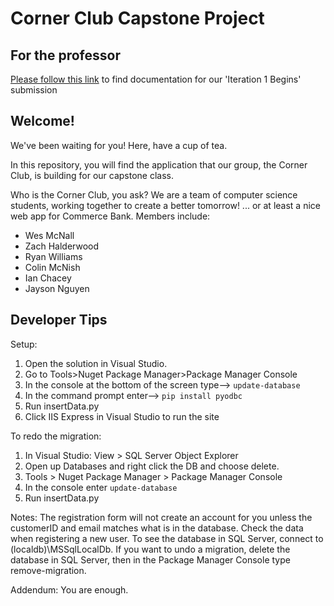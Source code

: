 # Corner Club Capstone Project

## For the professor

[Please follow this link](https://github.com/zjwonder/umkc-capstone/documents/iteration-1-begins/) to find documentation for our 'Iteration 1 Begins' submission

## Welcome!

We've been waiting for you! Here, have a cup of tea.

In this repository, you will find the application that our group, the Corner Club, is building for our capstone class.

Who is the Corner Club, you ask? We are a team of computer science students, working together to create a better tomorrow! ... or at least a nice web app for Commerce Bank. Members include:

- Wes McNall
- Zach Halderwood
- Ryan Williams
- Colin McNish
- Ian Chacey
- Jayson Nguyen

## Developer Tips

Setup:
1) Open the solution in Visual Studio.
2) Go to Tools>Nuget Package Manager>Package Manager Console
3) In the console at the bottom of the screen type--> `update-database`
4) In the command prompt enter--> `pip install pyodbc`
5) Run insertData.py
6) Click IIS Express in Visual Studio to run the site

To redo the migration:
1) In Visual Studio: View > SQL Server Object Explorer
2) Open up Databases and right click the DB and choose delete.
3) Tools > Nuget Package Manager > Package Manager Console
4) In the console enter `update-database`
5) Run insertData.py

Notes:
The registration form will not create an account for you unless the customerID and email matches what is in the database. Check the data when registering a new user.
To see the database in SQL Server, connect to (localdb)\MSSqlLocalDb. If you want to undo a migration, delete the database in SQL Server, then in the Package Manager Console type remove-migration.

Addendum:
You are enough.